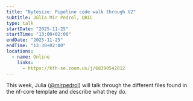 ```yaml
---
title: "Bytesize: Pipeline code walk through V2"
subtitle: Júlia Mir Pedrol, QBIC
type: talk
startDate: "2025-11-25"
startTime: "13:00+02:00"
endDate: "2025-11-25"
endTime: "13:30+02:00"
locations:
  - name: Online
    links:
      - https://kth-se.zoom.us/j/68390542812
---
```


This week, Julia ([@mirpedrol](https://github.com/mirpedrol)) will talk through the different files found in the nf-core template and describe what they do.
